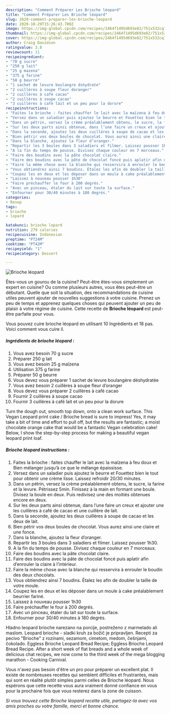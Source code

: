 ```yaml
---
description: "Comment Préparer Les Brioche léopard"
title: "Comment Préparer Les Brioche léopard"
slug: 2620-comment-preparer-les-brioche-leopard
date: 2020-10-29T15:26:43.700Z
image: https://img-global.cpcdn.com/recipes/2464f1495d693e82/751x532cq70/brioche-leopard-photo-principale-de-la-recette.jpg
thumbnail: https://img-global.cpcdn.com/recipes/2464f1495d693e82/751x532cq70/brioche-leopard-photo-principale-de-la-recette.jpg
cover: https://img-global.cpcdn.com/recipes/2464f1495d693e82/751x532cq70/brioche-leopard-photo-principale-de-la-recette.jpg
author: Craig Davidson
ratingvalue: 3.8
reviewcount: 11
recipeingredient:
- "70 g sucre"
- "250 g lait"
- "25 g mazena"
- "375 g farine"
- "50 g beurre"
- "1 sachet de levure boulangre dshydrate"
- "2 cuillères à soupe fleur doranger"
- "2 cuillères à café cacao"
- "2 cuillères à soupe cacao"
- "3 cuillères à café lait et un peu pour la dorure"
recipeinstructions:
- "Faites la brioche : faites chauffer le lait avec la maïzena à feu doux et Bien mélanger jusqu’à ce que le mélange épaississe."
- "Versez dans un saladier puis ajoutez le beurre et Fouettez bien le tout pour obtenir une crème lisse. Laissez refroidir 20/30 minutes."
- "Dans un pétrin, versez la crème préalablement obtenu, le sucre, la farine et la levure. Pétrissez 5min. Finissez à la main en formant une boule. Divisez la boule en deux. Puis redivisez une des moitiés obtenues encore en deux."
- "Sur les deux parts ainsi obtenue, dans l’une faire un creux et ajouter une les cuillères à café de cacao et une cuillère de lait."
- "Dans la seconde, ajoutez les deux cuillères à soupe de cacao et les deux de lait."
- "Bien pétrir vos deux boules de chocolat. Vous aurez ainsi une claire et une fonce."
- "Dans la blanche, ajoutez la fleur d’oranger."
- "Repartir les 3 boules dans 3 saladiers et filmer. Laissez pousser 1h30."
- "A la fin du temps de pousse. Divisez chaque couleur en 7 morceaux."
- "Faire des boudins avec la pâte chocolat claire."
- "Faire des boudins avec la pâte de chocolat foncé puis aplatir afin d’enrouler la claire à l’intérieur."
- "Faire la même chose avec la blanche qui resservira à enrouler le boudin des deux chocolats."
- "Vous obtiendrez ainsi 7 boudins. Étalez les afin de doubler la taille de votre moule."
- "Coupez les en deux et les déposer dans un moule à cake préalablement beurrier fariné."
- "Laissez à nouveau pousser 1h30"
- "Faire préchauffer le four à 200 degrés."
- "Avec un pinceau, étaler du lait sur toute la surface."
- "Enfourner pour 30/40 minutes à 180 degrés."
categories:
- Resep
tags:
- brioche
- lopard

katakunci: brioche lopard 
nutrition: 279 calories
recipecuisine: Indonesian
preptime: "PT24M"
cooktime: "PT42M"
recipeyield: "1"
recipecategory: Dessert

---
```



![Brioche léopard](https://img-global.cpcdn.com/recipes/2464f1495d693e82/751x532cq70/brioche-leopard-photo-principale-de-la-recette.jpg)

Êtes-vous un gourou de la cuisine? Peut-être êtes-vous simplement un expert en cuisine? Ou comme plusieurs autres, vous êtes peut-être un débutant. Quelle que soit la situation, des recommandations de cuisine utiles peuvent ajouter de nouvelles suggestions à votre cuisine. Prenez un peu de temps et apprenez quelques choses qui peuvent ajouter un peu de plaisir à votre régime de cuisine. Cette recette de <strong> Brioche léopard </strong> est peut-être parfaite pour vous.

<!--inarticleads1-->

Vous pouvez cuire brioche léopard en utilisant 10 Ingrédients et 18 pas. Voici comment vous cuire il.

##### Ingrédients de brioche léopard :

1. Vous avez besoin 70 g sucre
1. Préparer 250 g lait
1. Vous avez besoin 25 g maïzena
1. Utilisation 375 g farine
1. Préparer 50 g beurre
1. Vous devez vous préparer 1 sachet de levure boulangère déshydratée
1. Vous avez besoin 2 cuillères à soupe fleur d’oranger
1. Vous devez vous préparer 2 cuillères à café cacao
1. Fournir 2 cuillères à soupe cacao
1. Fournir 3 cuillères à café lait et un peu pour la dorure


Turn the dough out, smooth top down, onto a clean work surface. This Vegan Leopard print cake / Brioche bread is sure to impress! Yes, it may take a bit of time and effort to pull off, but the results are fantastic; a moist chocolate orange cake that would be a fantastic Vegan celebration cake! Below, I show the step-by-step process for making a beautiful vegan leopard print loaf. 

<!--inarticleads2-->

##### Brioche léopard instructions :

1. Faites la brioche : faites chauffer le lait avec la maïzena à feu doux et Bien mélanger jusqu’à ce que le mélange épaississe.
1. Versez dans un saladier puis ajoutez le beurre et Fouettez bien le tout pour obtenir une crème lisse. Laissez refroidir 20/30 minutes.
1. Dans un pétrin, versez la crème préalablement obtenu, le sucre, la farine et la levure. Pétrissez 5min. Finissez à la main en formant une boule. Divisez la boule en deux. Puis redivisez une des moitiés obtenues encore en deux.
1. Sur les deux parts ainsi obtenue, dans l’une faire un creux et ajouter une les cuillères à café de cacao et une cuillère de lait.
1. Dans la seconde, ajoutez les deux cuillères à soupe de cacao et les deux de lait.
1. Bien pétrir vos deux boules de chocolat. Vous aurez ainsi une claire et une fonce.
1. Dans la blanche, ajoutez la fleur d’oranger.
1. Repartir les 3 boules dans 3 saladiers et filmer. Laissez pousser 1h30.
1. A la fin du temps de pousse. Divisez chaque couleur en 7 morceaux.
1. Faire des boudins avec la pâte chocolat claire.
1. Faire des boudins avec la pâte de chocolat foncé puis aplatir afin d’enrouler la claire à l’intérieur.
1. Faire la même chose avec la blanche qui resservira à enrouler le boudin des deux chocolats.
1. Vous obtiendrez ainsi 7 boudins. Étalez les afin de doubler la taille de votre moule.
1. Coupez les en deux et les déposer dans un moule à cake préalablement beurrier fariné.
1. Laissez à nouveau pousser 1h30
1. Faire préchauffer le four à 200 degrés.
1. Avec un pinceau, étaler du lait sur toute la surface.
1. Enfourner pour 30/40 minutes à 180 degrés.


Hladno leopard brioche narezano na porcije, postreženo z marmelado ali maslom. Leopard brioche - sladki kruh za božič je pripravljen. Recepti za pecivo &#34;Brioche&#34; z rozinami, sezamom, cimetom, medom, češnjami, čokolado. Eggless Brioche Leopard Bread Recipe; Eggless Brioche Leopard Bread Recipe. After a short week of flat breads and a whole week of delicious chat recipes, we now come to the third week of the mega blogging marathon - Cooking Carnival. 

<!--inarticleads1-->

<p>
Vous n'avez pas besoin d'être un pro pour préparer un excellent plat. Il existe de nombreuses recettes qui semblent difficiles et frustrantes, mais qui sont en réalité plutôt simples parmi celles de Brioche léopard. Nous espérons que cette recette vous aura vraiment donné confiance en vous pour la prochaine fois que vous resterez dans la zone de cuisson.
</p>

<p>
<i>Si vous trouvez cette Brioche léopard recette utile, partagez-la avec vos amis proches ou votre famille, merci et bonne chance.</i>
</p>
